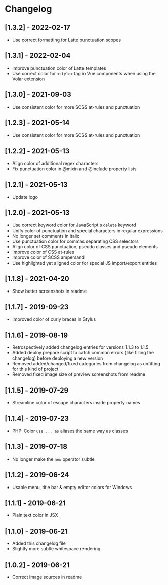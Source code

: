 # Changelog

## [1.3.2] - 2022-02-17

- Use correct formatting for Latte punctuation scopes

## [1.3.1] - 2022-02-04

- Improve punctuation color of Latte templates
- Use correct color for `<style>` tag in Vue components when using the Volar extension

## [1.3.0] - 2021-09-03

- Use consistent color for more SCSS at-rules and punctuation

## [1.2.3] - 2021-05-14

- Use consistent color for more SCSS at-rules and punctuation

## [1.2.2] - 2021-05-13

- Align color of additional regex characters
- Fix punctuation color in @mixin and @include property lists

## [1.2.1] - 2021-05-13

- Update logo

## [1.2.0] - 2021-05-13

- Use correct keyword color for JavaScript's `delete` keyword
- Unify color of punctuation and special characters in regular expressions
- No longer set comments in italic
- Use punctuation color for commas separating CSS selectors
- Align color of CSS punctuation, pseudo classes and pseudo elements
- Improve color of CSS at-rules
- Improve color of SCSS ampersand
- Use highlighted yet aligned color for special JS import/export entities

## [1.1.8] - 2021-04-20

- Show better screenshots in readme

## [1.1.7] - 2019-09-23

- Improved color of curly braces in Stylus

## [1.1.6] - 2019-08-19

- Retrospectively added changelog entries for versions 1.1.3 to 1.1.5
- Added deploy prepare script to catch common errors (like filling the changelog) before deploying a new version
- Removed added/changed/fixed categories from changelog as unfitting for this kind of project
- Removed fixed image size of preview screenshots from readme

## [1.1.5] - 2019-07-29

- Streamline color of escape characters inside property names

## [1.1.4] - 2019-07-23

- PHP: Color `use ... as` aliases the same way as classes

## [1.1.3] - 2019-07-18

- No longer make the `new` operator subtle

## [1.1.2] - 2019-06-24

- Usable menu, title bar & empty editor colors for Windows

## [1.1.1] - 2019-06-21

- Plain text color in JSX

## [1.1.0] - 2019-06-21

- Added this changelog file
- Slightly more subtle whitespace rendering

## [1.0.2] - 2019-06-21

- Correct image sources in readme
